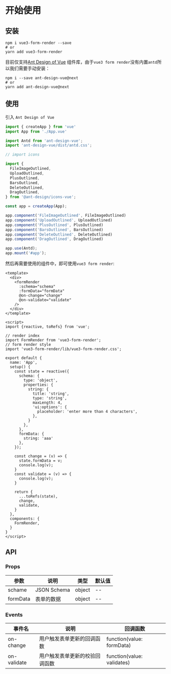 # 开始使用

## 安装
```shell
npm i vue3-form-render --save
# or
yarn add vue3-form-render
```

目前仅支持[Ant Design of Vue](https://2x.antdv.com/docs/vue/introduce-cn/) 组件库，由于`vue3 form render`没有内置`antd`所以我们需要手动安装：
```shell
npm i --save ant-design-vue@next
# or
yarn add ant-design-vue@next
```

## 使用
引入 `Ant Design of Vue`
```js
import { createApp } from 'vue'
import App from './App.vue'

import Antd from 'ant-design-vue';
import 'ant-design-vue/dist/antd.css';

// import icons

import {
  FileImageOutlined,
  UploadOutlined,
  PlusOutlined,
  BarsOutlined,
  DeleteOutlined,
  DragOutlined,
} from '@ant-design/icons-vue';

const app = createApp(App);

app.component('FileImageOutlined', FileImageOutlined)
app.component('UploadOutlined', UploadOutlined)
app.component('PlusOutlined', PlusOutlined)
app.component('BarsOutlined', BarsOutlined)
app.component('DeleteOutlined', DeleteOutlined)
app.component('DragOutlined', DragOutlined)

app.use(Antd);
app.mount('#app');
```

然后再需要使用的组件中，即可使用`vue3 form render`:

```vue
<template>
  <div>
    <formRender
      :schema="schema"
      :formData="formData"
      @on-change="change"
      @on-validate="validate"
    />
  </div>
</template>

<script>
import {reactive, toRefs} from 'vue';

// render index
import FormRender from 'vue3-form-render';
// form render style
import 'vue3-form-render/lib/vue3-form-render.css';

export default {
  name: 'App',
  setup() {
    const state = reactive({
      schema: {
        type: 'object',
        properties: {
          string: {
            title: 'string',
            type: 'string',
            maxLength: 4,
            'ui:options': {
              placeholder: 'enter more than 4 characters',
            },
          }
        },
      },
      formData: {
        string: 'aaa'
      },
    });

    const change = (v) => {
      state.formData = v;
      console.log(v);
    }
    const validate = (v) => {
      console.log(v);
    }

    return {
      ...toRefs(state),
      change,
      validate,
    }
  },
  components: {
    FormRender,
  }
}
</script>

```

<demo />

## API

### Props
|  参数   | 说明  | 类型 | 默认值|
|  ----  | ----  | ---- | ---- |
| schame  | JSON Schema | object | -- |
| formData  | 表单的数据 | object | -- |

### Events

|  事件名   | 说明  | 回调函数 | 
|  ----  | ----  | ---- |
| on-change  | 用户触发表单更新的回调函数 | function(value: formData) |
| on-validate  | 用户触发表单更新的校验回调函数 | function(value: validates) |

